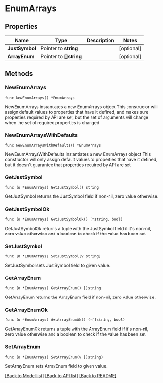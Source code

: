 # EnumArrays

## Properties

Name | Type | Description | Notes
------------ | ------------- | ------------- | -------------
**JustSymbol** | Pointer to **string** |  | [optional] 
**ArrayEnum** | Pointer to **[]string** |  | [optional] 

## Methods

### NewEnumArrays

`func NewEnumArrays() *EnumArrays`

NewEnumArrays instantiates a new EnumArrays object
This constructor will assign default values to properties that have it defined,
and makes sure properties required by API are set, but the set of arguments
will change when the set of required properties is changed

### NewEnumArraysWithDefaults

`func NewEnumArraysWithDefaults() *EnumArrays`

NewEnumArraysWithDefaults instantiates a new EnumArrays object
This constructor will only assign default values to properties that have it defined,
but it doesn't guarantee that properties required by API are set

### GetJustSymbol

`func (o *EnumArrays) GetJustSymbol() string`

GetJustSymbol returns the JustSymbol field if non-nil, zero value otherwise.

### GetJustSymbolOk

`func (o *EnumArrays) GetJustSymbolOk() (*string, bool)`

GetJustSymbolOk returns a tuple with the JustSymbol field if it's non-nil, zero value otherwise
and a boolean to check if the value has been set.

### SetJustSymbol

`func (o *EnumArrays) SetJustSymbol(v string)`

SetJustSymbol sets JustSymbol field to given value.

### GetArrayEnum

`func (o *EnumArrays) GetArrayEnum() []string`

GetArrayEnum returns the ArrayEnum field if non-nil, zero value otherwise.

### GetArrayEnumOk

`func (o *EnumArrays) GetArrayEnumOk() (*[]string, bool)`

GetArrayEnumOk returns a tuple with the ArrayEnum field if it's non-nil, zero value otherwise
and a boolean to check if the value has been set.

### SetArrayEnum

`func (o *EnumArrays) SetArrayEnum(v []string)`

SetArrayEnum sets ArrayEnum field to given value.


[[Back to Model list]](../README.md#documentation-for-models) [[Back to API list]](../README.md#documentation-for-api-endpoints) [[Back to README]](../README.md)


